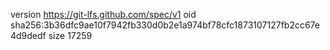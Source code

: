 version https://git-lfs.github.com/spec/v1
oid sha256:3b36dfc9ae10f7942fb330d0b2e1a974bf78cfc1873107127fb2cc67e4d9dedf
size 17259
